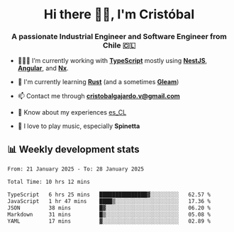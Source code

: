 <h1 align="center">Hi there ✌🏻, I'm Cristóbal</h1>
<h3 align="center">A passionate Industrial Engineer and Software Engineer from Chile 🇨🇱</h3>

- 🧑🏻‍💻 I’m currently working with **[TypeScript](https://www.typescriptlang.org)** mostly using **[NestJS](https://nestjs.com)**, **[Angular](https://angular.io)**, and **[Nx](https://nx.dev)**.

- 🌱 I'm currently learning **[Rust](https://www.rust-lang.org)** (and a sometimes **[Gleam](https://gleam.run/)**)

- 📫 Contact me through **cristobalgajardo.v@gmail.com**

- 📄 Know about my experiences [es_CL](https://bit.ly/cv-cristobal-gajardo)

- 🎸 I love to play music, especially **Spinetta**

## 📊 Weekly development stats

<!--START_SECTION:waka-->

```txt
From: 21 January 2025 - To: 28 January 2025

Total Time: 10 hrs 12 mins

TypeScript   6 hrs 25 mins   ███████████████▓░░░░░░░░░   62.57 %
JavaScript   1 hr 47 mins    ████▒░░░░░░░░░░░░░░░░░░░░   17.36 %
JSON         38 mins         █▓░░░░░░░░░░░░░░░░░░░░░░░   06.20 %
Markdown     31 mins         █▒░░░░░░░░░░░░░░░░░░░░░░░   05.08 %
YAML         17 mins         ▓░░░░░░░░░░░░░░░░░░░░░░░░   02.89 %
```

<!--END_SECTION:waka-->
